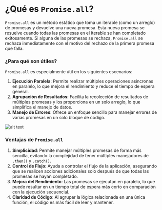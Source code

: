 

# ¿Qué es `Promise.all`?

`Promise.all` es un método estático que toma un iterable (como un arreglo) de promesas y devuelve una nueva promesa. Esta nueva promesa se resuelve cuando todas las promesas en el iterable se han completado exitosamente. Si alguna de las promesas se rechaza, `Promise.all` se rechaza inmediatamente con el motivo del rechazo de la primera promesa que falla.



### ¿Para qué son útiles?

`Promise.all` es especialmente útil en los siguientes escenarios:

1. **Ejecución Paralela**: Permite realizar múltiples operaciones asíncronas en paralelo, lo que mejora el rendimiento y reduce el tiempo de espera general.
2. **Agrupación de Resultados**: Facilita la recolección de resultados de múltiples promesas y los proporciona en un solo arreglo, lo que simplifica el manejo de datos.
3. **Manejo de Errores**: Ofrece un enfoque sencillo para manejar errores de varias promesas en un solo bloque de código.

![alt text](image-1.png)

### Ventajas de `Promise.all`

1. **Simplicidad**: Permite manejar múltiples promesas de forma más sencilla, evitando la complejidad de tener múltiples manejadores de `.then()` y `.catch()`.
2. **Control de Flujo**: Ayuda a controlar el flujo de la aplicación, asegurando que se realicen acciones adicionales solo después de que todas las promesas se hayan completado.
3. **Mejora del Rendimiento**: Las promesas se ejecutan en paralelo, lo que puede resultar en un tiempo total de espera más corto en comparación con la ejecución secuencial.
4. **Claridad de Código**: Al agrupar la lógica relacionada en una única función, el código es más fácil de leer y mantener.

